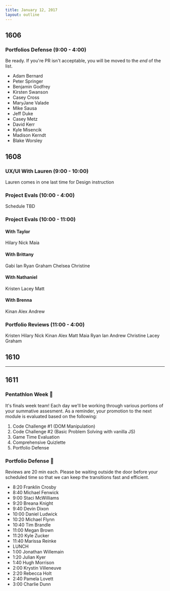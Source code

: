 ```yaml
---
title: January 12, 2017
layout: outline
---
```


## 1606

### Portfolios Defense (9:00 - 4:00)

Be ready. If you're PR isn't acceptable, you will be moved to the _end_ of the list.

- Adam Bernard
- Peter Springer
- Benjamin Godfrey
- Kirsten Swanson
- Casey Cross
- MaryJane Valade
- Mike Sausa
- Jeff Duke
- Casey Metz
- David Kerr
- Kyle Misencik
- Madison Kerndt
- Blake Worsley

## 1608

### UX/UI With Lauren (9:00 - 10:00)
Lauren comes in one last time for Design instruction

### Project Evals (10:00 - 4:00)
Schedule TBD

### Project Evals (10:00 - 11:00)

#### With Taylor
Hilary
Nick
Maia

#### With Brittany
Gabi
Ian
Ryan
Graham
Chelsea
Christine

#### With Nathaniel
Kristen
Lacey
Matt

#### With Brenna
Kinan
Alex
Andrew

### Portfolio Reviews (11:00 - 4:00)

Kristen
Hilary
Nick
Kinan
Alex
Matt
Maia
Ryan
Ian
Andrew
Christine
Lacey
Graham

## 1610

***

## 1611

### Pentathlon Week :space_invader:
It's finals week team! Each day we'll be working through various portions of your summative assesment. As a reminder, your promotion to the next module is evaluated based on the following:

1. Code Challenge #1 (DOM Manipulation)
2. Code Challenge #2 (Basic Problem Solving with vanilla JS)
3. Game Time Evaluation
4. Comprehensive Quizlette
5. Portfolio Defense

### Portfolio Defense :muscle:
Reviews are 20 min each. Please be waiting outside the door before your scheduled time so that we can keep the transitions fast and efficient.

- 8:20 Franklin Crosby
- 8:40 Michael Fenwick
- 9:00 Staci McWilliams
- 9:20 Breana Knight
- 9:40 Devin Dixon
- 10:00 Daniel Ludwick
- 10:20 Michael Flynn
- 10:40 Tim Brandle
- 11:00 Megan Brown
- 11:20 Kyle Zucker
- 11:40 Marissa Reinke
- LUNCH
- 1:00 Jonathan Willemain
- 1:20 Julian Kyer
- 1:40 Hugh Morrison
- 2:00 Krystin Villeneuve
- 2:20 Rebecca Holt
- 2:40 Pamela Lovett
- 3:00 Charlie Dunn
